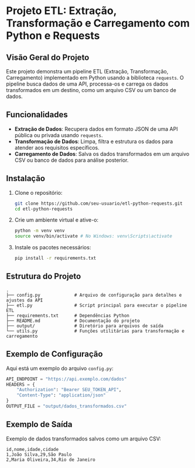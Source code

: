 # Projeto ETL: Extração, Transformação e Carregamento com Python e Requests

## Visão Geral do Projeto
Este projeto demonstra um pipeline ETL (Extração, Transformação, Carregamento) implementado em Python usando a biblioteca `requests`. O pipeline busca dados de uma API, processa-os e carrega os dados transformados em um destino, como um arquivo CSV ou um banco de dados.

## Funcionalidades
- **Extração de Dados**: Recupera dados em formato JSON de uma API pública ou privada usando `requests`.
- **Transformação de Dados**: Limpa, filtra e estrutura os dados para atender aos requisitos específicos.
- **Carregamento de Dados**: Salva os dados transformados em um arquivo CSV ou banco de dados para análise posterior.

## Instalação

1. Clone o repositório:
   ```bash
   git clone https://github.com/seu-usuario/etl-python-requests.git
   cd etl-python-requests
   ```

2. Crie um ambiente virtual e ative-o:
   ```bash
   python -m venv venv
   source venv/bin/activate # No Windows: venv\Scripts\activate
   ```

3. Instale os pacotes necessários:
   ```bash
   pip install -r requirements.txt
   ```

## Estrutura do Projeto
```
.
├── config.py             # Arquivo de configuração para detalhes e ajustes da API
├── etl.py                # Script principal para executar o pipeline ETL
├── requirements.txt      # Dependências Python
├── README.md             # Documentação do projeto
├── output/               # Diretório para arquivos de saída
└── utils.py              # Funções utilitárias para transformação e carregamento
```

## Exemplo de Configuração
Aqui está um exemplo do arquivo `config.py`:
```python
API_ENDPOINT = "https://api.exemplo.com/dados"
HEADERS = {
    "Authorization": "Bearer SEU_TOKEN_API",
    "Content-Type": "application/json"
}
OUTPUT_FILE = "output/dados_transformados.csv"
```

## Exemplo de Saída
Exemplo de dados transformados salvos como um arquivo CSV:
```
id,nome,idade,cidade
1,João Silva,29,São Paulo
2,Maria Oliveira,34,Rio de Janeiro
```
